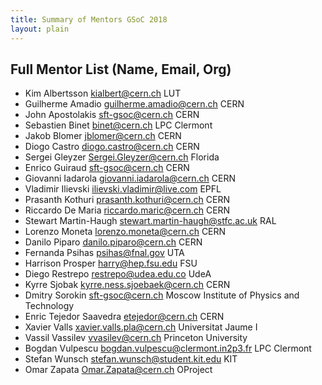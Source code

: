 ```yaml
---
title: Summary of Mentors GSoC 2018 
layout: plain
---
```


## Full Mentor List (Name, Email, Org)

* Kim Albertsson [kialbert@cern.ch](mailto:kialbert@cern.ch) LUT
* Guilherme Amadio [guilherme.amadio@cern.ch](mailto:guilherme.amadio@cern.ch) CERN
* John Apostolakis [sft-gsoc@cern.ch](mailto:sft-gsoc@cern.ch) CERN
* Sebastien Binet [binet@cern.ch](mailto:binet@cern.ch) LPC Clermont
* Jakob Blomer [jblomer@cern.ch](mailto:jblomer@cern.ch) CERN
* Diogo Castro [diogo.castro@cern.ch](mailto:diogo.castro@cern.ch) CERN
* Sergei Gleyzer [Sergei.Gleyzer@cern.ch](mailto:Sergei.Gleyzer@cern.ch) Florida
* Enrico Guiraud [sft-gsoc@cern.ch](mailto:sft-gsoc@cern.ch) CERN
* Giovanni Iadarola [giovanni.iadarola@cern.ch](mailto:giovanni.iadarola@cern.ch) CERN
* Vladimir Ilievski [ilievski.vladimir@live.com](mailto:ilievski.vladimir@live.com) EPFL
* Prasanth Kothuri [prasanth.kothuri@cern.ch](mailto:prasanth.kothuri@cern.ch) CERN
* Riccardo De Maria [riccardo.maric@cern.ch](mailto:riccardo.maric@cern.ch) CERN
* Stewart Martin-Haugh [stewart.martin-haugh@stfc.ac.uk](mailto:stewart.martin-haugh@stfc.ac.uk) RAL
* Lorenzo Moneta [lorenzo.moneta@cern.ch](mailto:lorenzo.moneta@cern.ch) CERN
* Danilo Piparo [danilo.piparo@cern.ch](mailto:danilo.piparo@cern.ch) CERN
* Fernanda Psihas [psihas@fnal.gov](mailto:psihas@fnal.gov) UTA
* Harrison Prosper [harry@hep.fsu.edu](mailto:harry@hep.fsu.edu) FSU
* Diego Restrepo [restrepo@udea.edu.co](mailto:restrepo@udea.edu.co) UdeA
* Kyrre Sjobak [kyrre.ness.sjoebaek@cern.ch](mailto:kyrre.ness.sjoebaek@cern.ch) CERN
* Dmitry Sorokin [sft-gsoc@cern.ch](mailto:sft-gsoc@cern.ch) Moscow Institute of Physics and Technology
* Enric Tejedor Saavedra [etejedor@cern.ch](mailto:etejedor@cern.ch) CERN
* Xavier Valls [xavier.valls.pla@cern.ch](mailto:xavier.valls.pla@cern.ch) Universitat Jaume I
* Vassil Vassilev [vvasilev@cern.ch](mailto:vvasilev@cern.ch) Princeton University
* Bogdan Vulpescu [bogdan.vulpescu@clermont.in2p3.fr](mailto:bogdan.vulpescu@clermont.in2p3.fr) LPC Clermont
* Stefan Wunsch [stefan.wunsch@student.kit.edu](mailto:stefan.wunsch@student.kit.edu) KIT
* Omar Zapata [Omar.Zapata@cern.ch](mailto:Omar.Zapata@cern.ch) OProject
